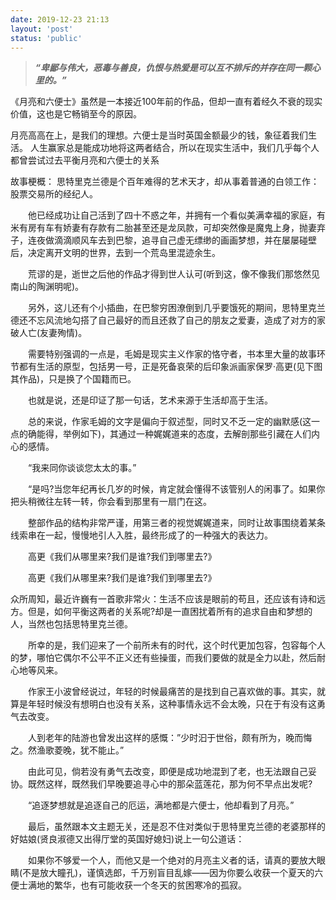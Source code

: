 ```yaml
---
date: 2019-12-23 21:13
layout: 'post'
status: 'public'
---
```


> ***“卑鄙与伟大，恶毒与善良，仇恨与热爱是可以互不排斥的并存在同一颗心里的。”***

《月亮和六便士》虽然是一本接近100年前的作品，但却一直有着经久不衰的现实价值，这也是它畅销至今的原因。

月亮高高在上，是我们的理想。六便士是当时英国金额最少的钱，象征着我们生活。
人生赢家总是能成功地将这两者结合，所以在现实生活中，我们几乎每个人都曾尝试过去平衡月亮和六便士的关系

故事梗概：
思特里克兰德是个百年难得的艺术天才，却从事着普通的白领工作：股票交易所的经纪人。

　　他已经成功让自己活到了四十不惑之年，并拥有一个看似美满幸福的家庭，有米有房有车有娇妻有存款有二胎甚至还是龙凤款，可却突然像是魔鬼上身，抛妻弃子，连夜做滴滴顺风车去到巴黎，追寻自己虚无缥缈的画画梦想，并在屡屡碰壁后，决定离开文明的世界，去到一个荒岛里混迹余生。

　　荒谬的是，逝世之后他的作品才得到世人认可(听到这，像不像我们那悠然见南山的陶渊明呢)。

　　另外，这儿还有个小插曲，在巴黎穷困潦倒到几乎要饿死的期间，思特里克兰德还不忘风流地勾搭了自己最好的而且还救了自己的朋友之爱妻，造成了对方的家破人亡(友妻殉情)。

　　需要特别强调的一点是，毛姆是现实主义作家的恪守者，书本里大量的故事环节都有生活的原型，包括男一号，正是死备哀荣的后印象派画家保罗·高更(见下图其作品)，只是换了个国籍而已。

　　也就是说，还是印证了那一句话，艺术来源于生活却高于生活。

　　总的来说，作家毛姆的文字是偏向于叙述型，同时又不乏一定的幽默感(这一点的确能得，举例如下)，其通过一种娓娓道来的态度，去解剖那些引藏在人们内心的感情。

　　“我来同你谈谈您太太的事。”

　　“是吗?当您年纪再长几岁的时候，肯定就会懂得不该管别人的闲事了。如果你把头稍微往左转一转，你会看到那里有一扇门在这。

　　整部作品的结构非常严谨，用第三者的视觉娓娓道来，同时让故事围绕着某条线索串在一起，慢慢地引人入胜，最终形成了的一种强大的表达力。

　　高更《我们从哪里来?我们是谁?我们到哪里去?》

　　高更《我们从哪里来?我们是谁?我们到哪里去?》

众所周知，最近许巍有一首歌非常火：生活不应该是眼前的苟且，还应该有诗和远方。但是，如何平衡这两者的关系呢?却是一直困扰着所有的追求自由和梦想的人，当然也包括思特里克兰德。

　　所幸的是，我们迎来了一个前所未有的时代，这个时代更加包容，包容每个人的梦，哪怕它偶尔不公平不正义还有些操蛋，而我们要做的就是全力以赴，然后耐心地等风来。

　　作家王小波曾经说过，年轻的时候最痛苦的是找到自己喜欢做的事。其实，就算是年轻时候没有想明白也没有关系，这种事情永远不会太晚，只在于有没有这勇气去改变。

　　人到老年的陆游也曾发出这样的感慨：”少时汩于世俗，颇有所为，晚而悔之。然渔歌菱晚，犹不能止。”

　　由此可见，倘若没有勇气去改变，即便是成功地混到了老，也无法跟自己妥协。既然这样，既然我们早晚要追寻心中的那朵蓝莲花，那为何不早点出发呢?

　　“追逐梦想就是追逐自己的厄运，满地都是六便士，他却看到了月亮。”

　　最后，虽然跟本文主题无关，还是忍不住对类似于思特里克兰德的老婆那样的好姑娘(贤良淑德又出得厅堂的英国好媳妇)说上一句公道话：

　　如果你不够爱一个人，而他又是一个绝对的月亮主义者的话，请真的要放大眼睛(不是放大瞳孔)，谨慎选郎，千万别盲目乱嫁——因为你要么收获一个夏天的六便士满地的繁华，也有可能收获一个冬天的贫困寒冷的孤寂。